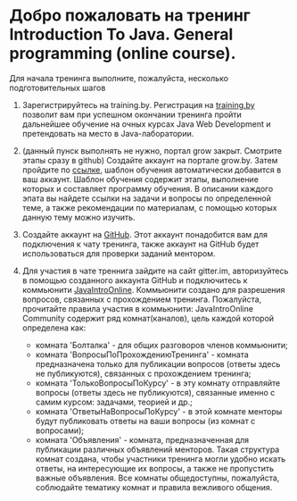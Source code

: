 # Добро пожаловать на тренинг Introduction To Java. General programming (online course).

Для начала тренинга выполните, пожалуйста, несколько подготовительных шагов

1. Зарегистрируйтесь на training.by.
   Регистрация на [training.by](https://training.by/#/Training/2160) позволит вам при успешном окончании тренинга пройти дальнейшее обучение на очных курсах Java Web   Development и претендовать на место в Java-лаборатории.
   
2. (данный пунск выполнять не нужно, портал grow закрыт. Смотрите этапы сразу в github) Создайте аккаунт на портале grow.by. Затем пройдите по [ссылке](https://grow.telescopeai.com/invite/AddTemplate/11184?mentorId=5814), шаблон обучения автоматически добавится в ваш аккаунт.
   Шаблон обучения содержит этапы, выполнение которых и составляет программу обучения. В описании каждого эпата вы найдете ссылки на задачи и вопросы по определенной теме, а также рекомендации по материалам, с помощью которых данную тему можно изучить.
   
 3. Создайте аккаунт на [GitHub](github.com).
    Этот аккаунт понадобится вам для подключения к чату тренинга, также аккаунт на GitHub будет использоваться для проверки заданий ментором.
 
 4. Для участия в чате треннига зайдите на сайт gitter.im, авторизуйтесь в помощью созданного аккаунта GitHub и подключитесь к коммьюнити [JavaIntroOnline](https://gitter.im/JavaIntroOnline).
    Коммьюнити создано для разрешения вопросов, связанных с прохождением тренинга. Пожалуйста, прочитайте правила участия в коммьюнити:
    JavaIntroOnline Community содержит ряд комнат(каналов), цель каждой которой определена как:
     - комната 'Болталка' - для общих разговоров членов коммьюнити;
     - комната 'ВопросыПоПрохождениюТренинга' - комната предназначена только для публикации вопросов (ответы здесь не публикуются), связанных с прохождением тренинга;
     - комната 'ТолькоВопросыПоКурсу' - в эту комнату отправляйте вопросы (ответы здесь не публикуются), связанные именно с самим курсом: задачами, теорией и др.;
     - комната 'ОтветыНаВопросыПоКурсу' - в этой комнате менторы будут публиковать ответы на ваши вопросы (из комнат с вопросами);
     - комната 'Объявления' - комната, предназначенная для публикации различных объявлений менторов.
    Такая структура комнат создана, чтобы участники тренинга могли удобно искать ответы, на интересующие их вопросы, а также не пропустить важные объявления. Все комнаты общедоступны, пожалуйста, соблюдайте тематику комнат и правила вежливого общения.
    
   
   
   
